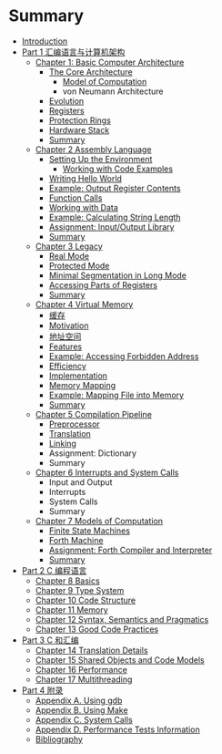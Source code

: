 # Summary

* [Introduction](README.md)
* [Part 1 汇编语言与计算机架构](part1.md)
  * [Chapter 1: Basic Computer Architecture](part1/basic-computer-architecture.md)
    * [The Core Architecture](part1/basic-computer-architecture/the-core-architecture.md)
      * [Model of Computation](part1/basic-computer-architecture/the-core-architecture/model-of-computation.md)
      * von Neumann Architecture
    * [Evolution](part1/basic-computer-architecture/evolution.md)
    * [Registers](part1/basic-computer-architecture/registers.md)
    * [Protection Rings](part1/basic-computer-architecture/protection-rings.md)
    * [Hardware Stack](part1/basic-computer-architecture/hardware-stack.md)
    * [Summary](part1/basic-computer-architecture/summary.md)
  * [Chapter 2 Assembly Language](part1/assembly-language.md)
    * [Setting Up the Environment](part1/assembly-language/setting-up-the-environment.md)
      * [Working with Code Examples](part1/assembly-language/setting-up-the-environment/working-with-code-examples.md)
    * [Writing Hello World](part1/assembly-language/writing-hello-world.md)
    * [Example: Output Register Contents](part1/assembly-language/example-output-register-contents.md)
    * [Function Calls](part1/assembly-language/function-calls.md)
    * [Working with Data](part1/assembly-language/working-with-data.md)
    * [Example: Calculating String Length](part1/assembly-language/example-calculating-string-length.md)
    * [Assignment: Input/Output Library](part1/assembly-language/assignment-inputoutput-library.md)
    * [Summary](part1/assembly-language/summary.md)
  * [Chapter 3 Legacy](part1/legacy.md)
    * [Real Mode](part1/legacy/real-mode.md)
    * [Protected Mode](part1/legacy/protected-mode.md)
    * [Minimal Segmentation in Long Mode](part1/legacy/minimal-segmentation-in-long-mode.md)
    * [Accessing Parts of Registers](part1/legacy/accessing-parts-of-registers.md)
    * [Summary](part1/legacy/summary.md)
  * [Chapter 4 Virtual Memory](part1/virtual-memory.md)
    * [缓存](part1/virtual-memory/caching.md)
    * [Motivation](part1/virtual-memory/motivation.md)
    * [地址空间](part1/virtual-memory/address-spaces.md)
    * [Features](part1/virtual-memory/features.md)
    * [Example: Accessing Forbidden Address](part1/virtual-memory/example-accessing-forbidden-address.md)
    * [Efficiency](part1/virtual-memory/efficiency.md)
    * [Implementation](part1/virtual-memory/implementation.md)
    * [Memory Mapping](part1/virtual-memory/memory-mapping.md)
    * [Example: Mapping File into Memory](part1/virtual-memory/example-mapping-file-into-memory.md)
    * [Summary](part1/virtual-memory/summary.md)
  * [Chapter 5 Compilation Pipeline](part1/compilation-pipeline.md)
    * [Preprocessor](part1/compilation-pipeline/preprocessor.md)
    * [Translation](part1/compilation-pipeline/translation.md)
    * [Linking](part1/compilation-pipeline/linking.md)
    * Assignment: Dictionary
    * Summary
  * [Chapter 6 Interrupts and System Calls](part1/interrupts-and-system-calls.md)
    * Input and Output
    * Interrupts
    * System Calls
    * Summary
  * [Chapter 7 Models of Computation](part1/models-of-computation.md)
    * [Finite State Machines](part1/models-of-computation/finite-state-machines.md)
    * [Forth Machine](part1/models-of-computation/forth-machine.md)
    * [Assignment: Forth Compiler and Interpreter](part1/models-of-computation/assignment-forth-compiler-and-interpreter.md)
    * [Summary](part1/models-of-computation/summary.md)
* [Part 2 C 编程语言](part2.md)
  * [Chapter 8 Basics](part2/basics.md)
  * [Chapter 9 Type System](part2/type-system.md)
  * [Chapter 10 Code Structure](part2/code-structure.md)
  * [Chapter 11 Memory](part2/memory.md)
  * [Chapter 12 Syntax, Semantics and Pragmatics](part2/syntax-semantics-and-pragmatics.md)
  * [Chapter 13 Good Code Practices](part2/good-code-practices.md)
* [Part 3 C 和汇编](part3.md)
  * [Chapter 14 Translation Details](part3/translation-details.md)
  * [Chapter 15 Shared Objects and Code Models](part3/shared-objects-and-code-models.md)
  * [Chapter 16 Performance](part3/performance.md)
  * [Chapter 17 Multithreading](part3/multithreading.md)
* [Part 4 附录](part4.md)
  * [Appendix A. Using gdb](part4/appendix-a-using-gdb.md)
  * [Appendix B. Using Make](part4/appendix-b-using-make.md)
  * [Appendix C. System Calls](part4/appendix-c-system-calls.md)
  * [Appendix D. Performance Tests Information](part4/appendix-d-performance-tests-information.md)
  * [Bibliography](part4/bibliography.md)

